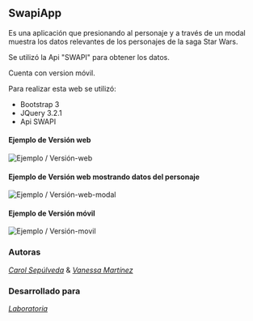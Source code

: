 
## SwapiApp

Es una aplicación que presionando al personaje y a través de un modal muestra los datos relevantes de los personajes de la saga Star Wars.

Se utilizó la Api "SWAPI" para obtener los datos.

Cuenta con version móvil.

Para realizar esta web se utilizó:

* Bootstrap 3
* JQuery 3.2.1
* Api SWAPI

#### Ejemplo de Versión web
![Ejemplo / Versión-web ](assets/img/paraReadme/captura1.jpg)

#### Ejemplo de Versión web mostrando datos del personaje
![Ejemplo / Versión-web-modal ](assets/img/paraReadme/captura2.jpg)

#### Ejemplo de Versión móvil
![Ejemplo / Versión-movil ](assets/img/paraReadme/captura-movil.jpg)

### Autoras
 
[*Carol Sepúlveda*](https://github.com/carol-solivos) & [*Vanessa Martínez*](https://github.com/vanemarnava)

### Desarrollado para 
[*Laboratoria*](http://www.laboratoria.la/)
